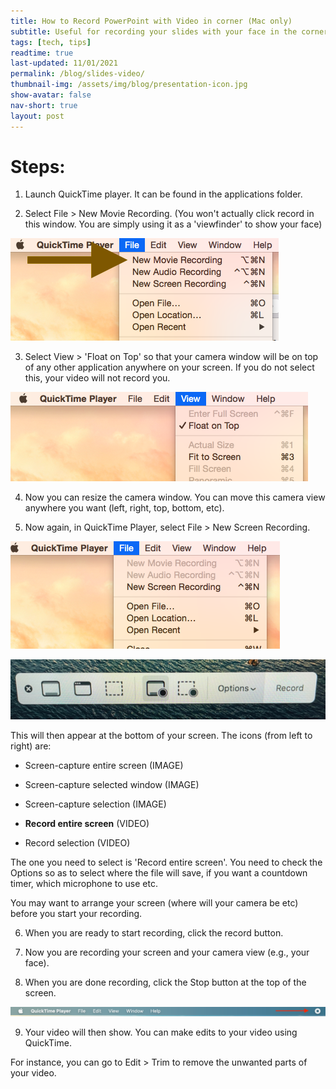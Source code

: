 ```yaml
---
title: How to Record PowerPoint with Video in corner (Mac only)
subtitle: Useful for recording your slides with your face in the corner
tags: [tech, tips]
readtime: true
last-updated: 11/01/2021
permalink: /blog/slides-video/
thumbnail-img: /assets/img/blog/presentation-icon.jpg
show-avatar: false
nav-short: true
layout: post
---
```

# Steps:

1. Launch QuickTime player. It can be found in the applications folder.

2. Select File > New Movie Recording. (You won't actually click record in this window. You are simply using it as a 'viewfinder' to show your face)

![Quicktime new movie create](/assets/img/blog/slides-video/clip_image001.png)

3. Select View > 'Float on Top' so that your camera window will be on top of any other application anywhere on your screen. If you do not select this, your video will not record you.

![quicktime float on top of screen](/assets/img/blog/slides-video/clip_image002.png)

4. Now you can resize the camera window. You can move this camera view anywhere you want (left, right, top, bottom, etc).

5. Now again, in QuickTime Player, select File > New Screen Recording.

![screen recording](/assets/img/blog/slides-video/clip_image003.png)

![recording bar](/assets/img/blog/slides-video/clip_image004.jpg)

This will then appear at the bottom of your screen. The icons (from left to right) are:

- Screen-capture entire screen (IMAGE)

- Screen-capture selected window (IMAGE)

- Screen-capture selection (IMAGE)

- **Record entire screen** (VIDEO)

- Record selection (VIDEO)

The one you need to select is 'Record entire screen'. You need to check the Options so as to select where the file will save, if you want a countdown timer, which microphone to use etc.

You may want to arrange your screen (where will your camera be etc) before you start your recording.

6. When you are ready to start recording, click the record button.

7. Now you are recording your screen and your camera view (e.g., your face).

8. When you are done recording, click the Stop button at the top of the screen.

![mac menu bar](/assets/img/blog/slides-video/clip_image005.png)

9. Your video will then show. You can make edits to your video using QuickTime.

For instance, you can go to Edit > Trim to remove the unwanted parts of your video.
